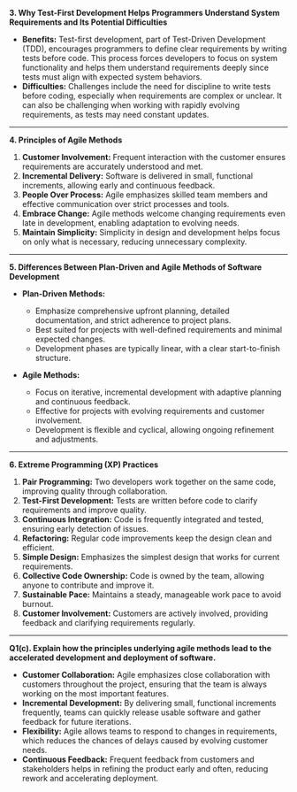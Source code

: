 

**3. Why Test-First Development Helps Programmers Understand System Requirements and Its Potential Difficulties**  
- **Benefits:** Test-first development, part of Test-Driven Development (TDD), encourages programmers to define clear requirements by writing tests before code. This process forces developers to focus on system functionality and helps them understand requirements deeply since tests must align with expected system behaviors.
- **Difficulties:** Challenges include the need for discipline to write tests before coding, especially when requirements are complex or unclear. It can also be challenging when working with rapidly evolving requirements, as tests may need constant updates.

---

**4. Principles of Agile Methods**  
1. **Customer Involvement:** Frequent interaction with the customer ensures requirements are accurately understood and met.
2. **Incremental Delivery:** Software is delivered in small, functional increments, allowing early and continuous feedback.
3. **People Over Process:** Agile emphasizes skilled team members and effective communication over strict processes and tools.
4. **Embrace Change:** Agile methods welcome changing requirements even late in development, enabling adaptation to evolving needs.
5. **Maintain Simplicity:** Simplicity in design and development helps focus on only what is necessary, reducing unnecessary complexity.

---

**5. Differences Between Plan-Driven and Agile Methods of Software Development**  
- **Plan-Driven Methods:**  
  - Emphasize comprehensive upfront planning, detailed documentation, and strict adherence to project plans.
  - Best suited for projects with well-defined requirements and minimal expected changes.
  - Development phases are typically linear, with a clear start-to-finish structure.
  
- **Agile Methods:**  
  - Focus on iterative, incremental development with adaptive planning and continuous feedback.
  - Effective for projects with evolving requirements and customer involvement.
  - Development is flexible and cyclical, allowing ongoing refinement and adjustments.

---

**6. Extreme Programming (XP) Practices**  
1. **Pair Programming:** Two developers work together on the same code, improving quality through collaboration.
2. **Test-First Development:** Tests are written before code to clarify requirements and improve quality.
3. **Continuous Integration:** Code is frequently integrated and tested, ensuring early detection of issues.
4. **Refactoring:** Regular code improvements keep the design clean and efficient.
5. **Simple Design:** Emphasizes the simplest design that works for current requirements.
6. **Collective Code Ownership:** Code is owned by the team, allowing anyone to contribute and improve it.
7. **Sustainable Pace:** Maintains a steady, manageable work pace to avoid burnout.
8. **Customer Involvement:** Customers are actively involved, providing feedback and clarifying requirements regularly.
---
**Q1(c). Explain how the principles underlying agile methods lead to the accelerated development  and deployment of software.**
<br>
* **Customer Collaboration:** Agile emphasizes close collaboration with customers 
throughout the project, ensuring that the team is always working on the most important 
features.
* **Incremental Development:** By delivering small, functional increments frequently, teams 
can quickly release usable software and gather feedback for future iterations. 
* **Flexibility:** Agile allows teams to respond to changes in requirements, which reduces the 
chances of delays caused by evolving customer needs. 
* **Continuous Feedback:** Frequent feedback from customers and stakeholders helps in 
refining the product early and often, reducing rework and accelerating deployment.
